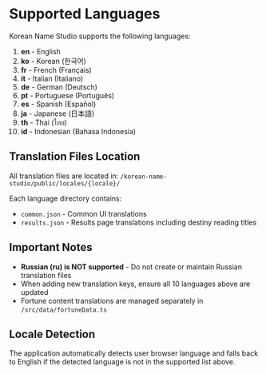 # Supported Languages

Korean Name Studio supports the following languages:

1. **en** - English
2. **ko** - Korean (한국어)
3. **fr** - French (Français)
4. **it** - Italian (Italiano)
5. **de** - German (Deutsch)
6. **pt** - Portuguese (Português)
7. **es** - Spanish (Español)
8. **ja** - Japanese (日本語)
9. **th** - Thai (ไทย)
10. **id** - Indonesian (Bahasa Indonesia)

## Translation Files Location

All translation files are located in:
`/korean-name-studio/public/locales/{locale}/`

Each language directory contains:
- `common.json` - Common UI translations
- `results.json` - Results page translations including destiny reading titles

## Important Notes

- **Russian (ru) is NOT supported** - Do not create or maintain Russian translation files
- When adding new translation keys, ensure all 10 languages above are updated
- Fortune content translations are managed separately in `/src/data/fortuneData.ts`

## Locale Detection

The application automatically detects user browser language and falls back to English if the detected language is not in the supported list above.
